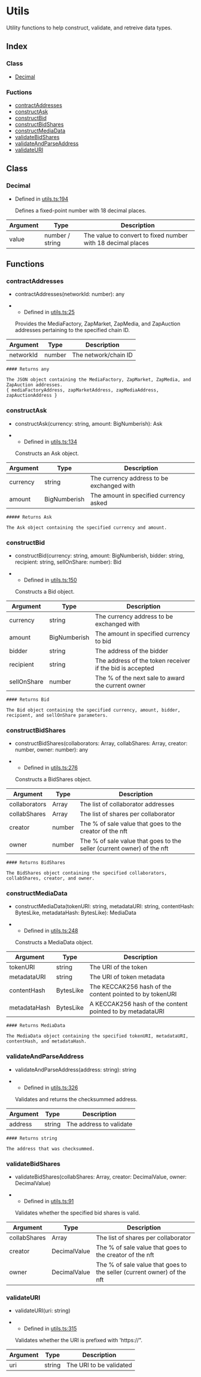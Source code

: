 Utils
=====

Utility functions to help construct, validate, and retreive data types.


Index
-----

### Class
*   [Decimal](#Decimal)

### Fuctions

*   [contractAddresses](#contractAddresses)
*   [constructAsk](#constructAsk)
*   [constructBid](#constructBid)
*   [constructBidShares](#constructBidShares)
*   [constructMediaData](#constructMediaData)
*   [validateBidShares](#validateBidShares)
*   [validateAndParseAddress](#validateAndParseAddress)
*   [validateURI](#validateURI)


Class
-----

### Decimal[](#Decimal)

*   Defined in [utils.ts:194](https://github.com/zapproject/nft-sdk/blob/main/src/utils.ts#L194)

    Defines a fixed-point number with 18 decimal places.

| **Argument** | **Type**     | **Description**                                                       |
| ------------ | -------- | ------- |
| value | number / string | The value to convert to fixed number with 18 decimal places |

 
Functions
---------

### contractAddresses[](#contractAddresses)

*   contractAddresses(networkId: number): any

*   *   Defined in [utils.ts:25](https://github.com/zapproject/nft-sdk/blob/main/src/utils.ts#L25)

    Provides the MediaFactory, ZapMarket, ZapMedia, and ZapAuction addresses pertaining to the specified chain ID.

| **Argument** | **Type**     | **Description**                                                       |
| ------------ | -------- | -------- |
| networkId | number | The network/chain ID

    #### Returns any

    The JSON object containing the MediaFactory, ZapMarket, ZapMedia, and ZapAuction addresses. 
    { mediaFactoryAddress, zapMarketAddress, zapMediaAddress, zapAuctionAddress }


### constructAsk[](#constructAsk)

*   constructAsk(currency: string, amount: BigNumberish): Ask

*   *   Defined in [utils.ts:134](https://github.com/zapproject/nft-sdk/blob/main/src/utils.ts#L134)

    Constructs an Ask object.

| **Argument** | **Type**     | **Description**                                                       |
| ------------ | -------- | ------- |
| currency | string | The currency address to be exchanged with |
| amount | BigNumberish | The amount in specified currency asked |

    ##### Returns Ask

    The Ask object containing the specified currency and amount.


### constructBid[](#constructBid)

*   constructBid(currency: string, amount: BigNumberish, bidder: string, recipient: string, sellOnShare: number): Bid

*   *   Defined in [utils.ts:150](https://github.com/zapproject/nft-sdk/blob/main/src/utils.ts#L150)

    Constructs a Bid object.

| **Argument** | **Type**     | **Description**                                                       |
| ------------ | -------- | ------- |
| currency | string | The currency address to be exchanged with |
| amount | BigNumberish | The amount in specified currency to bid |
| bidder | string | The address of the bidder |
| recipient | string | The address of the token receiver if the bid is accepted |
| sellOnShare | number | The % of the next sale to award the current owner |

    #### Returns Bid

    The Bid object containing the specified currency, amount, bidder, recipient, and sellOnShare parameters.


### constructBidShares[](#constructBidShares)

*   constructBidShares(collaborators: Array<string>, collabShares: Array<number>, creator: number, owner: number): any

*   *   Defined in [utils.ts:276](https://github.com/zapproject/nft-sdk/blob/main/src/utils.ts#L276)

    Constructs a BidShares object.

| **Argument** | **Type**     | **Description**                                                       |
| ------------ | -------- | -------- |
| collaborators | Array<string> | The list of collaborator addresses |
| collabShares | Array<number> | The list of shares per collaborator |
| creator | number | The % of sale value that goes to the creator of the nft |
| owner | number | The % of sale value that goes to the seller (current owner) of the nft |

    #### Returns BidShares

    The BidShares object containing the specified collaborators, collabShares, creator, and owner.


### constructMediaData[](#constructMediaData)

*   constructMediaData(tokenURI: string, metadataURI: string, contentHash: BytesLike, metadataHash: BytesLike): MediaData

*   *   Defined in [utils.ts:248](https://github.com/zapproject/nft-sdk/blob/main/src/utils.ts#L248)

    Constructs a MediaData object.

| **Argument** | **Type**     | **Description**                                                       |
| ------------ | -------- | ------- |
| tokenURI | string | The URI of the token |
| metadataURI | string | The URI of token metadata |
| contentHash | BytesLike | The KECCAK256 hash of the content pointed to by tokenURI |
| metadataHash | BytesLike | A KECCAK256 hash of the content pointed to by metadataURI |

    #### Returns MediaData

    The MediaData object containing the specified tokenURI, metadataURI, contentHash, and metadataHash.


### validateAndParseAddress[](#validateAndParseAddress)

*   validateAndParseAddress(address: string): string

*   *   Defined in [utils.ts:326](https://github.com/zapproject/nft-sdk/blob/main/src/utils.ts#L326)

    Validates and returns the checksummed address.

| **Argument** | **Type**     | **Description**                                                       |
| ------------ | -------- | ------- |
| address | string | The address to validate |

    #### Returns string

    The address that was checksummed.


### validateBidShares[](#validateBidShares)

*   validateBidShares(collabShares: Array<DecimalValue>, creator: DecimalValue, owner: DecimalValue)

*   *   Defined in [utils.ts:91](https://github.com/zapproject/nft-sdk/blob/main/src/utils.ts#L91)

    Validates whether the specified bid shares is valid.

| **Argument** | **Type**     | **Description**                                                       |
| ------------ | -------- | ------- |
| collabShares | Array<DecimalValue> | The list of shares per collaborator |
| creator | DecimalValue | The % of sale value that goes to the creator of the nft |
| owner | DecimalValue | The % of sale value that goes to the seller (current owner) of the nft |


### validateURI[](#validateURI)

*   validateURI(uri: string)

*   *   Defined in [utils.ts:315](https://github.com/zapproject/nft-sdk/blob/main/src/utils.ts#L315)

    Validates whether the URI is prefixed with 'https://".

| **Argument** | **Type**     | **Description**                                                       |
| ------------ | -------- | ------- |
| uri | string | The URI to be validated |
